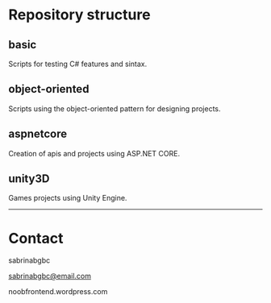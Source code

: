 # Repository structure

## basic
Scripts for testing C# features and sintax.

## object-oriented
Scripts using the object-oriented pattern for designing projects.

## aspnetcore
Creation of apis and projects using ASP.NET CORE.

## unity3D
Games projects using Unity Engine.

---

# Contact
sabrinabgbc

sabrinabgbc@email.com

noobfrontend.wordpress.com
